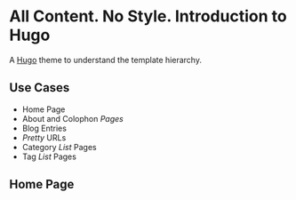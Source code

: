 # All Content. No Style. Introduction to Hugo #

A [Hugo][hugo] theme to understand the template hierarchy.

## Use Cases ##

- Home Page
- About and Colophon _Pages_
- Blog Entries
- _Pretty_ URLs
- Category _List_ Pages
- Tag _List_ Pages

## Home Page ##

[hugo]: https://gohugo.io/ "Hugo static site generator"
